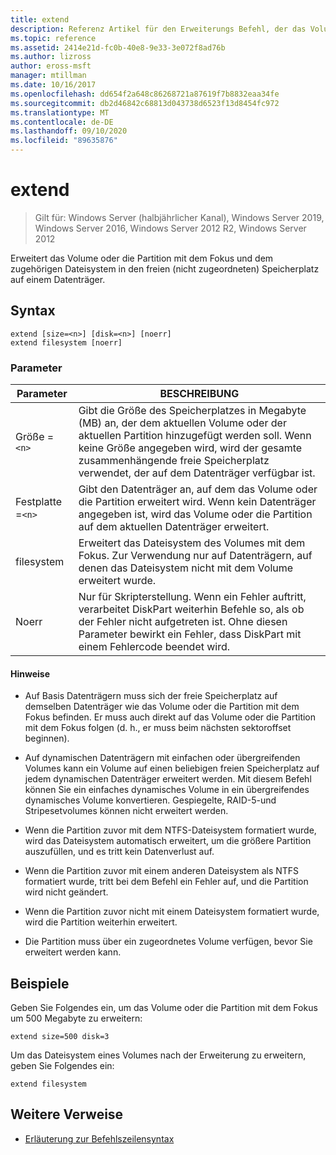 ```yaml
---
title: extend
description: Referenz Artikel für den Erweiterungs Befehl, der das Volume oder die Partition mit dem Fokus und dem zugehörigen Dateisystem auf freien (nicht zugeordneten) Speicherplatz auf einem Datenträger erweitert.
ms.topic: reference
ms.assetid: 2414e21d-fc0b-40e8-9e33-3e072f8ad76b
ms.author: lizross
author: eross-msft
manager: mtillman
ms.date: 10/16/2017
ms.openlocfilehash: dd654f2a648c86268721a87619f7b8832eaa34fe
ms.sourcegitcommit: db2d46842c68813d043738d6523f13d8454fc972
ms.translationtype: MT
ms.contentlocale: de-DE
ms.lasthandoff: 09/10/2020
ms.locfileid: "89635876"
---
```

# <a name="extend"></a>extend

> Gilt für: Windows Server (halbjährlicher Kanal), Windows Server 2019, Windows Server 2016, Windows Server 2012 R2, Windows Server 2012

Erweitert das Volume oder die Partition mit dem Fokus und dem zugehörigen Dateisystem in den freien (nicht zugeordneten) Speicherplatz auf einem Datenträger.

## <a name="syntax"></a>Syntax

```
extend [size=<n>] [disk=<n>] [noerr]
extend filesystem [noerr]
```

### <a name="parameters"></a>Parameter

| Parameter | BESCHREIBUNG |
| --------- | ----------- |
| Größe =`<n>` | Gibt die Größe des Speicherplatzes in Megabyte (MB) an, der dem aktuellen Volume oder der aktuellen Partition hinzugefügt werden soll. Wenn keine Größe angegeben wird, wird der gesamte zusammenhängende freie Speicherplatz verwendet, der auf dem Datenträger verfügbar ist. |
| Festplatte =`<n>` | Gibt den Datenträger an, auf dem das Volume oder die Partition erweitert wird. Wenn kein Datenträger angegeben ist, wird das Volume oder die Partition auf dem aktuellen Datenträger erweitert. |
| filesystem | Erweitert das Dateisystem des Volumes mit dem Fokus. Zur Verwendung nur auf Datenträgern, auf denen das Dateisystem nicht mit dem Volume erweitert wurde. |
| Noerr | Nur für Skripterstellung. Wenn ein Fehler auftritt, verarbeitet DiskPart weiterhin Befehle so, als ob der Fehler nicht aufgetreten ist. Ohne diesen Parameter bewirkt ein Fehler, dass DiskPart mit einem Fehlercode beendet wird. |

#### <a name="remarks"></a>Hinweise

- Auf Basis Datenträgern muss sich der freie Speicherplatz auf demselben Datenträger wie das Volume oder die Partition mit dem Fokus befinden. Er muss auch direkt auf das Volume oder die Partition mit dem Fokus folgen (d. h., er muss beim nächsten sektoroffset beginnen).

- Auf dynamischen Datenträgern mit einfachen oder übergreifenden Volumes kann ein Volume auf einen beliebigen freien Speicherplatz auf jedem dynamischen Datenträger erweitert werden. Mit diesem Befehl können Sie ein einfaches dynamisches Volume in ein übergreifendes dynamisches Volume konvertieren. Gespiegelte, RAID-5-und Stripesetvolumes können nicht erweitert werden.

- Wenn die Partition zuvor mit dem NTFS-Dateisystem formatiert wurde, wird das Dateisystem automatisch erweitert, um die größere Partition auszufüllen, und es tritt kein Datenverlust auf.

- Wenn die Partition zuvor mit einem anderen Dateisystem als NTFS formatiert wurde, tritt bei dem Befehl ein Fehler auf, und die Partition wird nicht geändert.

- Wenn die Partition zuvor nicht mit einem Dateisystem formatiert wurde, wird die Partition weiterhin erweitert.

- Die Partition muss über ein zugeordnetes Volume verfügen, bevor Sie erweitert werden kann.

## <a name="examples"></a>Beispiele

Geben Sie Folgendes ein, um das Volume oder die Partition mit dem Fokus um 500 Megabyte zu erweitern:

```
extend size=500 disk=3
```

Um das Dateisystem eines Volumes nach der Erweiterung zu erweitern, geben Sie Folgendes ein:

```
extend filesystem
```

## <a name="additional-references"></a>Weitere Verweise

- [Erläuterung zur Befehlszeilensyntax](command-line-syntax-key.md)
